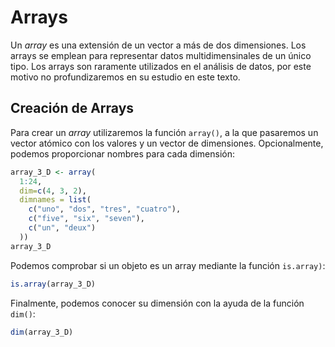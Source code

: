


<!-- ```{r, include=FALSE} -->
<!-- tutorial::go_interactive() -->
<!-- ``` -->


# Arrays


Un _array_ es una extensión de un vector a más de dos dimensiones. Los arrays se
emplean para representar  datos multidimensinales de un único tipo. Los arrays son
raramente utilizados en el análisis de datos, por este motivo no profundizaremos
en su estudio en este texto.


## Creación de Arrays

Para crear un _array_ utilizaremos la función `array()`, a la que pasaremos
un vector atómico con los valores y un vector de dimensiones. Opcionalmente, 
podemos proporcionar nombres para cada dimensión:


```r
array_3_D <- array(
  1:24, 
  dim=c(4, 3, 2),
  dimnames = list(
    c("uno", "dos", "tres", "cuatro"),
    c("five", "six", "seven"),
    c("un", "deux")
  ))
array_3_D
```


Podemos comprobar si un objeto es un array mediante la función `is.array)`:


```r
is.array(array_3_D)
```

Finalmente, podemos conocer su dimensión con la ayuda de la función `dim()`:


```r
dim(array_3_D)
```











































